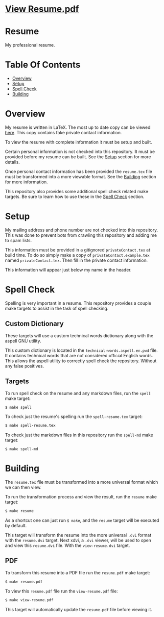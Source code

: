 # [View Resume.pdf](https://storage.googleapis.com/public-resume/resume.pdf)

# Resume
My professional resume.

# Table Of Contents
- [Overview](#overview)
- [Setup](#setup)
- [Spell Check](#spell-check)
- [Building](#building)

# Overview
My resume is written in LaTeX. The most up to date copy can be viewed [here](https://storage.googleapis.com/public-resume/resume.pdf). This copy contains fake private 
contact information.

To view the resume with complete information it must be setup and built.  

Certain personal information is not checked into this repository. It must be 
provided before my resume can be built. See the [Setup](#setup) section for more 
details.  

Once personal contact information has been provided the `resume.tex` file must 
be transformed into a more viewable format. See the [Building](#building) 
section for more information.

This repository also provides some additional spell check related make targets. 
Be sure to learn how to use these in the [Spell Check](#spell-check) section.

# Setup
My mailing address and phone number are not checked into this repository. This 
was done to prevent bots from crawling this repository and adding me to spam 
lists.  

This information must be provided in a gitignored `privateContact.tex` at build 
time. To do so simply make a copy of `privateContact.example.tex` named 
`privateContact.tex`. Then fill in the private contact information.  

This information will appear just below my name in the header.

# Spell Check
Spelling is very important in a resume. This repository provides a couple make 
targets to assist in the task of spell checking. 

## Custom Dictionary
These targets will use a custom technical words dictionary along with the aspell 
GNU utility.  

This custom dictionary is located in the `technical-words.aspell.en.pwd` file. 
It contains technical words that are not considered official English words. 
This allows the aspell utility to correctly spell check the repository. Without 
any false positives. 

## Targets
To run spell check on the resume and any markdown files, run the `spell` make 
target:

```bash
$ make spell
```

To check just the resume's spelling run the `spell-resume.tex` target:

```bash
$ make spell-resume.tex
```

To check just the markdown files in this repository run the `spell-md` make 
target:

```
$ make spell-md
```

# Building
The `resume.tex` file must be transformed into a more universal format which we 
can then view.

To run the transformation process and view the result, run the `resume` make 
target:  

```bash
$ make resume
```

As a shortcut one can just run `$ make`, and the `resume` target will be 
executed by default.

This target will transform the resume into the more universal `.dvi` format 
with the `resume.dvi` target. Next xdvi, a `.dvi` viewer, will be used to open 
and view this `resume.dvi` file. With the `view-resume.dvi` target.

## PDF
To transform this resume into a PDF file run the `resume.pdf` make target:

```bash
$ make resume.pdf
```

To view this `resume.pdf` file run the `view-resume.pdf` file:

```bash
$ make view-resume.pdf
```

This target will automatically update the `resume.pdf` file before viewing it.
